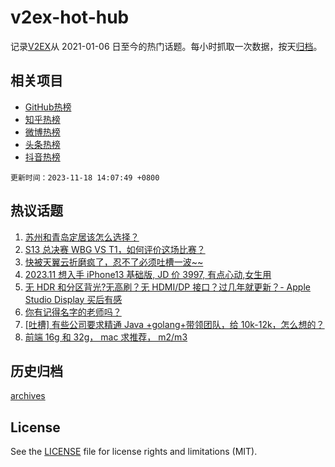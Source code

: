 # v2ex-hot-hub

 记录[V2EX](https://www.v2ex.com/)从 2021-01-06 日至今的热门话题。每小时抓取一次数据，按天[归档](archives)。
 
 ## 相关项目

- [GitHub热榜](https://github.com/snaildev/github-hot-hub)
- [知乎热榜](https://github.com/snaildev/zhihu-hot-hub)
- [微博热榜](https://github.com/snaildev/weibo-hot-hub)
- [头条热榜](https://github.com/snaildev/toutiao-hot-hub)
- [抖音热榜](https://github.com/snaildev/douyin-hot-hub)


 `更新时间：2023-11-18 14:07:49 +0800`

## 热议话题

1. [苏州和青岛定居该怎么选择？](https://www.v2ex.com/t/992786)
1. [S13 总决赛 WBG VS T1，如何评价这场比赛？](https://www.v2ex.com/t/992827)
1. [快被天翼云折磨疯了，忍不了必须吐槽一波~~](https://www.v2ex.com/t/992810)
1. [2023.11 想入手 iPhone13 基础版, JD 价 3997, 有点心动,女生用](https://www.v2ex.com/t/992986)
1. [无 HDR 和分区背光?无高刷？无 HDMI/DP 接口？过几年就更新？- Apple Studio Display 买后有感](https://www.v2ex.com/t/992835)
1. [你有记得名字的老师吗？](https://www.v2ex.com/t/992897)
1. [[吐槽] 有些公司要求精通 Java +golang+带领团队，给 10k-12k，怎么想的？](https://www.v2ex.com/t/992979)
1. [前端 16g 和 32g， mac 求推荐， m2/m3](https://www.v2ex.com/t/992956)

## 历史归档

[archives](archives)

## License

See the [LICENSE](LICENSE) file for license rights and limitations (MIT).
